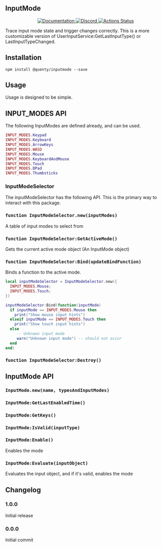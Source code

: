 ## InputMode
<div align="center">
  <a href="http://quenty.github.io/api/">
    <img src="https://img.shields.io/badge/docs-website-green.svg" alt="Documentation" />
  </a>
  <a href="https://discord.gg/mhtGUS8">
    <img src="https://img.shields.io/badge/discord-nevermore-blue.svg" alt="Discord" />
  </a>
  <a href="https://github.com/Quenty/NevermoreEngine/actions">
    <img src="https://github.com/Quenty/NevermoreEngine/workflows/luacheck/badge.svg" alt="Actions Status" />
  </a>
</div>

Trace input mode state and trigger changes correctly. This is a more customizable version of UserInputService:GetLastInputType() or LastInputTypeChanged.

## Installation
```
npm install @quenty/inputmode --save
```

## Usage
Usage is designed to be simple.

## INPUT_MODES API

The following InputModes are defined already, and can be used.

```lua
INPUT_MODES.Keypad
INPUT_MODES.Keyboard
INPUT_MODES.ArrowKeys
INPUT_MODES.WASD
INPUT_MODES.Mouse
INPUT_MODES.KeyboardAndMouse
INPUT_MODES.Touch
INPUT_MODES.DPad
INPUT_MODES.Thumbsticks
```
### InputModeSelector

The inputModeSelector has the following API. This is the primary way to interact with this package.

### `function InputModeSelector.new(inputModes)`
A table of input modes to select from

### `function InputModeSelector:GetActiveMode()`
Gets the current active mode object (An InputMode object)

### `function InputModeSelector:Bind(updateBindFunction)`
Binds a function to the active mode.

```lua
local inputModeSelector = InputModeSelector.new({
  INPUT_MODES.Mouse;
  INPUT_MODES.Touch;
})

inputModeSelector:Bind(function(inputMode)
  if inputMode == INPUT_MODES.Mouse then
    print("Show mouse input hints")
  elseif inputMode == INPUT_MODES.Touch then
    print("Show touch input hints")
  else
     -- Unknown input mode
     warn("Unknown input mode") -- should not occur
  end
end)
```

### `function InputModeSelector:Destroy()`


## InputMode API
### `InputMode.new(name, typesAndInputModes)`

### `InputMode:GetLastEnabledTime()`

### `InputMode:GetKeys()`

### `InputMode:IsValid(inputType)`

### `InputMode:Enable()`
Enables the mode

### `InputMode:Evaluate(inputObject)`
Evaluates the input object, and if it's valid, enables the mode


## Changelog

### 1.0.0
Initial release

### 0.0.0
Initial commit
